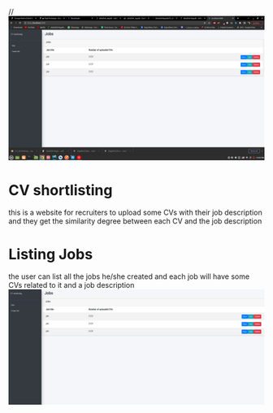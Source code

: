 // ![alt text](https://raw.githubusercontent.com/AbdallahNaguib/CV_shortlisting_frontend/master/Screenshot%20from%202022-05-26%2023-23-12.png)
# CV shortlisting
this is a website for recruiters to upload some CVs with their job description and they get the similarity degree between each CV and the job description

# Listing Jobs
the user can list all the jobs he/she created and each job will have some CVs related to it and a job description
![alt text](https://raw.githubusercontent.com/AbdallahNaguib/CV_shortlisting_frontend/master/image1.png)
